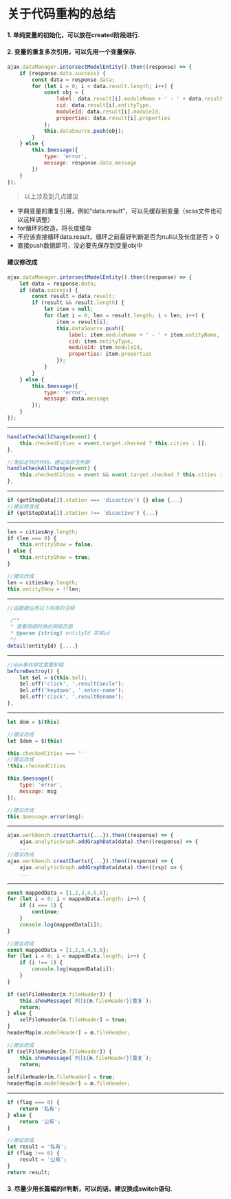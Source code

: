# 关于代码重构的总结

#### 1. 单纯变量的初始化，可以放在created阶段进行.
#### 2. 变量的重复多次引用，可以先用一个变量保存.


```javascript
ajax.dataManager.intersectModelEntity().then((response) => {
    if (response.data.success) {
        const data = response.data;
        for (let i = 0; i < data.result.length; i++) {
            const obj = {
                label: data.result[i].moduleName + ' - ' + data.result[i].entityName,
                cid: data.result[i].entityType,
                moduleId: data.result[i].moduleId,
                properties: data.result[i].properties
            };
            this.dataSource.push(obj);
        }
    } else {
        this.$message({
            type: 'error',
            message: response.data.message
        })
    }
});
```



> 以上涉及到几点建议

- 字典变量的重复引用，例如“data.result”，可以先缓存到变量（scss文件也可以这样调整）
- for循环的改造，将长度缓存
- 不应该直接循环data.result，循环之前最好判断是否为null以及长度是否 > 0
- 直接push数据即可，没必要先保存到变量obj中

#### 建议修改成

```javascript
ajax.dataManager.intersectModelEntity().then((response) => {
    let data = response.data;
    if (data.success) {
        const result = data.result;
        if (result && result.length) {
            let item = null;
            for (let i = 0, len = result.length; i < len; i++) {
                item = result[i];
                this.dataSource.push({
                    label: item.moduleName + ' - ' + item.entityName,
                    cid: item.entityType,
                    moduleId: item.moduleId,
                    properties: item.properties
                });
            } 
        }                
    } else {
        this.$message({
            type: 'error',
            message: data.message
        });
    }
});
```

---

```javascript
handleCheckAllChange(event) {
    this.checkedCities = event.target.checked ? this.cities : [];
},

//类似这样的代码，建议加非空判断
handleCheckAllChange(event) {
    this.checkedCities = event && event.target.checked ? this.cities : [];
},
```

---

```javascript
if (getStepData[2].station === 'disactive') {} else {...}
//建议修改成
if (getStepData[2].station !== 'disactive') {...}
```

---

```javascript
len = citiesAny.length;
if (len === 0) {
    this.entityShow = false;
} else {
    this.entityShow = true;
}

//建议改成
len = citiesAny.length;
this.entityShow = !!len;
```

---

```javascript
//函数建议用以下风格的注释

 /**
 * 查看明细时弹出明细页面
 * @param {string} entityId 实体id
 */
detail(entityId) {....}
```

---

```javascript
//dom事件绑定需要卸载
beforeDestroy() {
    let $el = $(this.$el);
    $el.off('click', '.resultCancle');
    $el.off('keydown', '.enter-name');
    $el.off('click', '.resultRename');
},
```

---

```javascript
let dom = $(this)

//建议改成
let $dom = $(this)
```

```javascript
this.checkedCities === ''
//建议改成
!this.checkedCities
```

```javascript
this.$message({
    type: 'error',
    message: msg
});

//建议改成
this.$message.error(msg);
```


---

```javascript
ajax.workbench.creatCharts({...}).then((response) => {
    ajax.analyticGraph.addGraphData(data).then((response) => {
    ...
//建议改成
ajax.workbench.creatCharts({...}).then((response) => {
    ajax.analyticGraph.addGraphData(data).then((rsp) => {
    ...
```

---

```javascript
const mappedData = [1,2,3,4,5,6];
for (let i = 0; i < mappedData.length; i++) {
    if (i === 1) {
        continue;
    }
	console.log(mappedData[i]);
}

//建议改成
const mappedData = [1,2,3,4,5,6];
for (let i = 0; i < mappedData.length; i++) {
    if (i !== 1) {
        console.log(mappedData[i]);
    }
}
```

```javascript
if (selFileHeader[m.fileHeader]) {
    this.showMessage(`列[${m.fileHeader}]重复`);
    return;
} else {
    selFileHeader[m.fileHeader] = true;
}
headerMap[m.modelHeader] = m.fileHeader;

//建议改成
if (selFileHeader[m.fileHeader]) {
    this.showMessage(`列[${m.fileHeader}]重复`);
    return;
}
selFileHeader[m.fileHeader] = true;
headerMap[m.modelHeader] = m.fileHeader;
```

---

```javascript
if (flag === 0) {
    return '私有';
} else {
    return '公有';
}

//建议改成
let result = '私有';
if (flag !== 0) {
    result = '公有';
}
return result;
```

#### 3. 尽量少用长篇幅的if判断，可以的话，建议换成switch语句.




